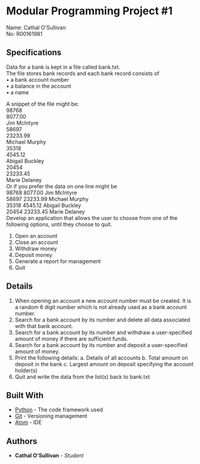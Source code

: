 # Modular Programming Project #1

Name: Cathal O'Sullivan  
No: R00161981

## Specifications

Data for a bank is kept in a file called bank.txt.  
The file stores bank records and each bank record consists of  
•	 a bank account number  
•	 a balance in the account  
•	 a name  
  
A snippet of the file might be:  
98768  
8077.00  
Jim McIntyre  
58697  
23233.99  
Michael Murphy  
35318  
4545.12  
Abigail Buckley  
20454  
23233.45  
Marie Delaney  
Or if you prefer the data on one line might be  
98768 8077.00 Jim McIntyre  
58697 23233.99 Michael Murphy  
35318 4545.12 Abigail Buckley  
20454 23233.45 Marie Delaney  
Develop an application that allows the user to choose from one of the following options, until they choose to quit.  
1. Open an account
2. Close an account
3. Withdraw money
4. Deposit money
5. Generate a report for management
6. Quit

## Details

1. When opening an account a new account number must be created. It is a random 6 digit
number which is not already used as a bank account number.
2. Search for a bank account by its number and delete all data associated with that bank account.
3. Search for a bank account by its number and withdraw a user-specified amount of money if
there are sufficient funds.
4. Search for a bank account by its number and deposit a user-specified amount of money.
5. Print the following details:
a. Details of all accounts
b. Total amount on deposit in the bank
c. Largest amount on deposit specifying the account holder(s)
6. Quit and write the data from the list(s) back to bank.txt


## Built With

* [Python](http://www.dropwizard.io/1.0.2/docs/) - The code framework used
* [Git](https://maven.apache.org/) - Versioning management
* [Atom](https://rometools.github.io/rome/) - IDE

## Authors

* **Cathal O'Sullivan** - *Student*

